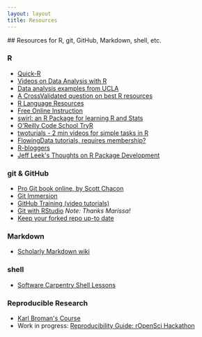 ```yaml
---
layout: layout
title: Resources
---
```

<section class="content">
## Resources for R, git, GitHub, Markdown, shell, etc.

### R
- [Quick-R](http://www.statmethods.net/)
- [Videos on Data Analysis with R](http://jeromyanglim.blogspot.com/2010/05/videos-on-data-analysis-with-r.html)
- [Data analysis examples from UCLA](http://www.ats.ucla.edu/stat/dae/)
- [A CrossValidated question on best R resources](http://stats.stackexchange.com/questions/138/resources-for-learning-r)
- [R Language Resources](http://www.revolutionanalytics.com/r-language-resources)
- [Free Online Instruction](http://r-dir.com/learn/courses.html)
- [swirl: an R Package for learning R and Stats](http://swirlstats.com/)
- [O'Reilly Code School TryR](http://tryr.codeschool.com/)
- [twoturials - 2 min videos for simple tasks in R](http://www.twotorials.com/)
- [FlowingData tutorials, requires membership?](http://flowingdata.com/category/tutorials/)
- [R-bloggers](http://www.r-bloggers.com/)
- [Jeff Leek's Thoughts on R Package Development](https://github.com/jtleek/rpackages)

### git & GitHub
- [Pro Git book online, by Scott Chacon](http://git-scm.com/book)
- [Git Immersion](http://gitimmersion.com/)
- [GitHub Training (video tutorials)](http://training.github.com/resources/videos/)
- [Git with RStudio](http://nicercode.github.io/git/rstudio.html) _Note: Thanks Marissa!_
- [Keep your forked repo up-to date](https://help.github.com/articles/fork-a-repo)

### Markdown
- [Scholarly Markdown wiki](https://github.com/scholmd/scholmd/wiki)

### shell
- [Software Carpentry Shell Lessons](http://software-carpentry.org/v4/shell/index.html)

### Reproducible Research
- [Karl Broman's Course](http://kbroman.github.io/Tools4RR)
- Work in progress: [Reproducibility Guide: rOpenSci Hackathon](http://ropensci.github.io/reproducibility-guide)
 
</section>